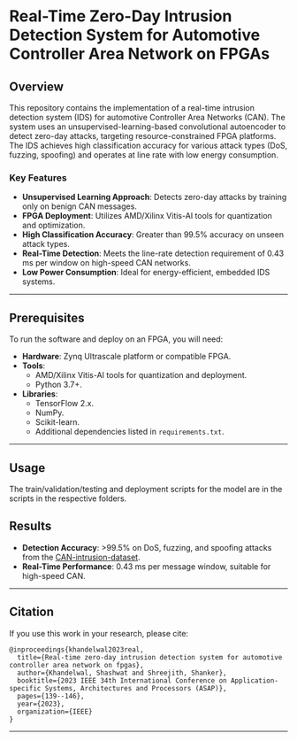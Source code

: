 # Real-Time Zero-Day Intrusion Detection System for Automotive Controller Area Network on FPGAs

## Overview
This repository contains the implementation of a real-time intrusion detection system (IDS) for automotive Controller Area Networks (CAN). The system uses an unsupervised-learning-based convolutional autoencoder to detect zero-day attacks, targeting resource-constrained FPGA platforms. The IDS achieves high classification accuracy for various attack types (DoS, fuzzing, spoofing) and operates at line rate with low energy consumption.

### Key Features
- **Unsupervised Learning Approach**: Detects zero-day attacks by training only on benign CAN messages.
- **FPGA Deployment**: Utilizes AMD/Xilinx Vitis-AI tools for quantization and optimization.
- **High Classification Accuracy**: Greater than 99.5% accuracy on unseen attack types.
- **Real-Time Detection**: Meets the line-rate detection requirement of 0.43 ms per window on high-speed CAN networks.
- **Low Power Consumption**: Ideal for energy-efficient, embedded IDS systems.

---

## Prerequisites

To run the software and deploy on an FPGA, you will need:

- **Hardware**: Zynq Ultrascale platform or compatible FPGA.
- **Tools**:
  - AMD/Xilinx Vitis-AI tools for quantization and deployment.
  - Python 3.7+.
- **Libraries**:
  - TensorFlow 2.x.
  - NumPy.
  - Scikit-learn.
  - Additional dependencies listed in `requirements.txt`.

---

## Usage

The train/validation/testing and deployment scripts for the model are in the scripts in the respective folders.

## Results
- **Detection Accuracy**: >99.5% on DoS, fuzzing, and spoofing attacks from the [CAN-intrusion-dataset](https://example-dataset-link).
- **Real-Time Performance**: 0.43 ms per message window, suitable for high-speed CAN.

---

## Citation
If you use this work in your research, please cite:

```
@inproceedings{khandelwal2023real,
  title={Real-time zero-day intrusion detection system for automotive controller area network on fpgas},
  author={Khandelwal, Shashwat and Shreejith, Shanker},
  booktitle={2023 IEEE 34th International Conference on Application-specific Systems, Architectures and Processors (ASAP)},
  pages={139--146},
  year={2023},
  organization={IEEE}
}

```

---
